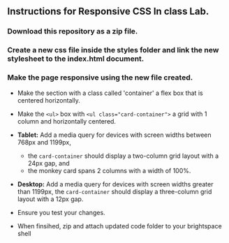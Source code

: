 ## Instructions for Responsive CSS In class Lab.

### Download this repository as a zip file. 

### Create a new css file inside the styles folder and link the new stylesheet to the index.html document.
 
### Make the page responsive using the new file created.
- Make the section with a class called 'container' a flex box that is centered horizontally.
 
- Make the `<ul>` box with `<ul class="card-container">` a grid with 1 column and horizontally centered.
 
- <b>Tablet:</b>  Add a media query for devices with screen widths between 768px and 1199px,
  - the `card-container` should display a two-column grid layout with a 24px gap, and
  - the monkey card spans 2 columns with a width of 100%.
 
- <b>Desktop:</b> Add a media query for devices with screen widths greater than 1199px, the `card-container` should display a three-column grid layout with a 12px gap.
- Ensure you test your changes.

- When finsihed, zip and attach updated code folder to your brightspace shell
